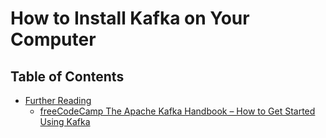 # How to Install Kafka on Your Computer

## Table of Contents
- [Further Reading]()
  - [freeCodeCamp The Apache Kafka Handbook – How to Get Started Using Kafka](https://www.freecodecamp.org/news/apache-kafka-handbook/)